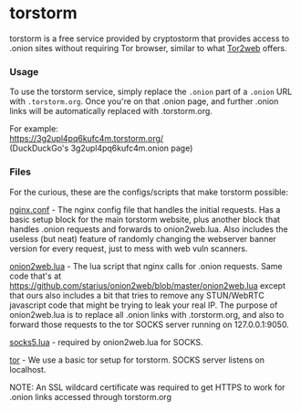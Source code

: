 # torstorm

torstorm is a free service provided by cryptostorm that provides access to .onion sites without requiring Tor browser, similar to what [Tor2web](https://tor2web.org/) offers.

### Usage

To use the torstorm service, simply replace the `.onion` part of a `.onion` URL with `.torstorm.org`. Once you're on that .onion page, and further .onion links will be automatically replaced with .torstorm.org.

For example:  
https://3g2upl4pq6kufc4m.torstorm.org/  
(DuckDuckGo's 3g2upl4pq6kufc4m.onion page)

### Files

For the curious, these are the configs/scripts that make torstorm possible:

[nginx.conf](https://github.com/cryptostorm/torstorm/blob/master/nginx.conf) - The nginx config file that handles the initial requests. Has a basic setup block for the main torstorm website, plus another block that handles .onion requests and forwards to onion2web.lua. Also includes the useless (but neat) feature of randomly changing the webserver banner version for every request, just to mess with web vuln scanners.

[onion2web.lua](https://github.com/cryptostorm/torstorm/blob/master/onion2web.lua) - The lua script that nginx calls for .onion requests. Same code that's at https://github.com/starius/onion2web/blob/master/onion2web.lua except that ours also includes a bit that tries to remove any STUN/WebRTC javascript code that might be trying to leak your real IP. The purpose of onion2web.lua is to replace all .onion links with .torstorm.org, and also to forward those requests to the tor SOCKS server running on 127.0.0.1:9050.

[socks5.lua](https://github.com/cryptostorm/torstorm/blob/master/socks5.lua) - required by onion2web.lua for SOCKS.

[tor](https://www.torproject.org/) - We use a basic tor setup for torstorm. SOCKS server listens on localhost.

NOTE: An SSL wildcard certificate was required to get HTTPS to work for .onion links accessed through torstorm.org

